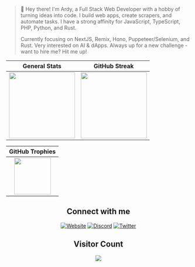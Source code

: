 > 👋 Hey there! I'm Ardy, a Full Stack Web Developer with a hobby of turning ideas into code. I build web apps, create scrapers, and automate tasks. I have a strong affinity for JavaScript, TypeScript, PHP, Python, and Rust.
>
> Currently focusing on NextJS, Remix, Hono, Puppeteer/Selenium, and Rust. Very interested on AI & dApps. Always up for a new challenge - want to hire me? Hit me up!

<div align="center">

| General Stats | GitHub Streak |
|:-------------:|:-------------:|
| <img height="180em" src="https://github-stats.ardy.lol/api?username=ardynatz&show_icons=true&theme=graywhite&show=discussions_answered&rank_icon=github&include_all_commits=true&hide_border=true&width=175" /> | <img height="180em" src="https://github-streak-stats.ardy.lol/?user=ardynatz&theme=graywhite&hide_border=true" /> |

| GitHub Trophies |
|:-------------:|
| <img height="100em" src="https://github-profile-trophy.vercel.app/?username=ardynatz&theme=graywhite&no-frame=true&title=Stars,Followers,Commits&column=3&margin-w=15&margin-h=15" /> |

## Connect with me
[![Website](https://img.shields.io/badge/Website-1DA1F2?style=for-the-badge&logoColor=white)](https://its.ardy.lol)
[![Discord](https://img.shields.io/badge/Discord-1DA1F2?style=for-the-badge&logo=discord&logoColor=white)](https://discord.com/users/627543656878047275)
[![Twitter](https://img.shields.io/badge/Twitter-1DA1F2?style=for-the-badge&logo=x&logoColor=white)](https://twitter.com/ardynatz)

## Visitor Count

<img src="https://profile-counter.glitch.me/_ardynatz/count.svg" />

</div>
